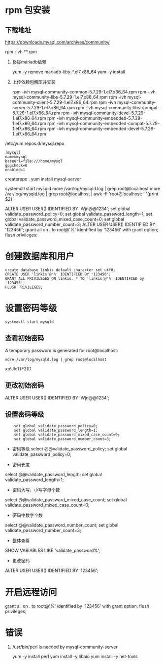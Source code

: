 # rpm 包安装

## 下载地址

https://downloads.mysql.com/archives/community/

rpm -ivh **.rpm


1. 移除mariadb依赖
    
    yum -y remove mariadb-libs-*.el7.x86_64
    yum -y install 

2. 上传依赖包解压并安装

    rpm -ivh mysql-community-common-5.7.29-1.el7.x86_64.rpm 
    rpm -ivh mysql-community-libs-5.7.29-1.el7.x86_64.rpm 
    rpm -ivh mysql-community-client-5.7.29-1.el7.x86_64.rpm 
    rpm -ivh mysql-community-server-5.7.29-1.el7.x86_64.rpm
    rpm -ivh mysql-community-libs-compat-5.7.29-1.el7.x86_64.rpm
    rpm -ivh mysql-community-devel-5.7.29-1.el7.x86_64.rpm
    rpm -ivh mysql-community-embedded-5.7.29-1.el7.x86_64.rpm
    rpm -ivh mysql-community-embedded-compat-5.7.29-1.el7.x86_64.rpm
    rpm -ivh mysql-community-embedded-devel-5.7.29-1.el7.x86_64.rpm

/etc/yum.repos.d/mysql.repo
```
[mysql]
name=mysql
baseurl=file:///home/mysql
gpgcheck=0
enabled=1
```

createrepo .
yum install mysql-server


systemctl start mysqld
more /var/log/mysqld.log | grep root@localhost
more /var/log/mysqld.log | grep root@localhost | awk -F 'root@localhost: ' '{print $2}'


ALTER USER USER() IDENTIFIED BY 'Wjn@@1234';
set global validate_password_policy=0;
set global validate_password_length=1;
set global validate_password_mixed_case_count=0;
set global validate_password_number_count=3;
ALTER USER USER() IDENTIFIED BY '123456';
grant all on *.* to root@'%' identified by '123456' with grant option;
flush privileges;


# 创建数据库和用户

    create database linkis default character set utf8;
    CREATE USER 'linkis'@'%' IDENTIFIED BY '123456';
    GRANT ALL PRIVILEGES ON linkis. * TO 'linkis'@'%' IDENTIFIED by '123456';
    FLUSH PRIVILEGES;



# 设置密码等级

    systemctl start mysqld

## 查看初始密码

A temporary password is generated for root@localhost:

    more /var/log/mysqld.log | grep root@localhost

xp!JlcTfF2(D

## 更改初始密码

ALTER USER USER() IDENTIFIED BY 'Wjn@@1234';

## 设置密码等级


		set global validate_password_policy=0;
		set global validate_password_length=1;
		set global validate_password_mixed_case_count=0;
		set global validate_password_number_count=3;

* 密码等级
select @@validate_password_policy;
set global validate_password_policy=0;

* 密码长度

select @@validate_password_length;
set global validate_password_length=1;

* 密码大写，小写字母个数

select @@validate_password_mixed_case_count;
set global validate_password_mixed_case_count=0;

* 密码中数字个数

select @@validate_password_number_count;
set global validate_password_number_count=3;

* 整体查看

SHOW VARIABLES LIKE 'validate_password%';

* 更改密码

ALTER USER USER() IDENTIFIED BY '123456';


# 开启远程访问

grant all on *.* to root@'%' identified by '123456' with grant option;
flush privileges;




# 错误

1. /usr/bin/perl is needed by mysql-community-server

    yum -y install perl
    yum install -y libaio
    yum install -y net-tools